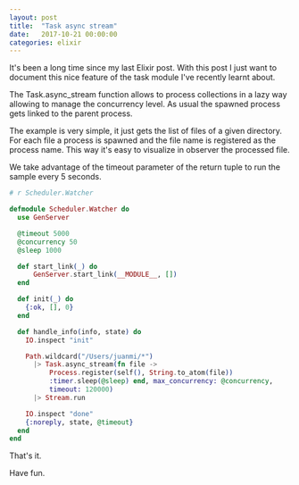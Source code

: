 ```yaml
---
layout: post
title:  "Task async stream"
date:   2017-10-21 00:00:00
categories: elixir
---
```


It's been a long time since my last Elixir post. With this post I just want
to document this nice feature of the task module I've recently learnt about.

The Task.async_stream function allows to process collections in a lazy way allowing
to manage the concurrency level. As usual the spawned process gets linked
to the parent process.

The example is very simple, it just gets the list of files of a given directory.
For each file a process is spawned and the file name is registered as the
process name. This way it's easy to visualize in observer the processed file.

We take advantage of the timeout parameter of the return tuple to run the
sample every 5 seconds.

```elixir
# r Scheduler.Watcher

defmodule Scheduler.Watcher do
  use GenServer

  @timeout 5000
  @concurrency 50
  @sleep 1000

  def start_link(_) do
      GenServer.start_link(__MODULE__, [])
  end

  def init(_) do
    {:ok, [], 0}
  end

  def handle_info(info, state) do
    IO.inspect "init"

    Path.wildcard("/Users/juanmi/*")
      |> Task.async_stream(fn file ->
          Process.register(self(), String.to_atom(file))
          :timer.sleep(@sleep) end, max_concurrency: @concurrency,
          timeout: 120000)
      |> Stream.run

    IO.inspect "done"
    {:noreply, state, @timeout}
  end
end
```

That's it.

Have fun.
